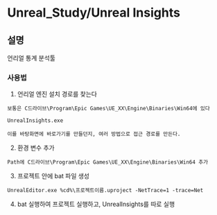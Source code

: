 # Unreal_Study/Unreal Insights

## 설명

언리얼 통계 분석툴

### 사용법

1. 언리얼 엔진 설치 경로를 찾는다

```
보통은 C드라이브\Program\Epic Games\UE_XX\Engine\Binaries\Win64에 있다

UnrealInsights.exe

이를 바탕화면에 바로가기를 만들던지, 여러 방법으로 접근 경로를 만든다.
```

2. 환경 변수 추가

```
Path에 C드라이브\Program\Epic Games\UE_XX\Engine\Binaries\Win64 추가
```

3. 프로젝트 안에 bat 파일 생성

```
UnrealEditor.exe %cd%\프로젝트이름.uproject -NetTrace=1 -trace=Net
```

4. bat 실행하여 프로젝트 실행하고, UnrealInsights를 따로 실행